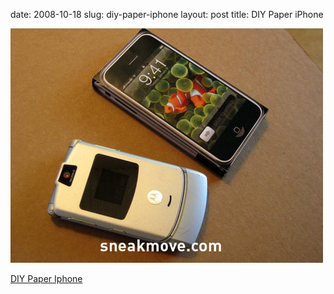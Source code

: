 date: 2008-10-18
slug: diy-paper-iphone
layout: post
title: DIY Paper iPhone


<a href="http://sneakmove.com/uploaded_images/diyiphone05-762916.jpg"><img src="/static/tumblr_files/kLg0R7T3tf7zpynsT2wbNsYjo1_500.jpg"/></a><br/><p><a href="http://sneakmove.com/2007/01/diy-cut-and-fold-paper-iphone.html" target="_blank">DIY Paper Iphone</a></p>
